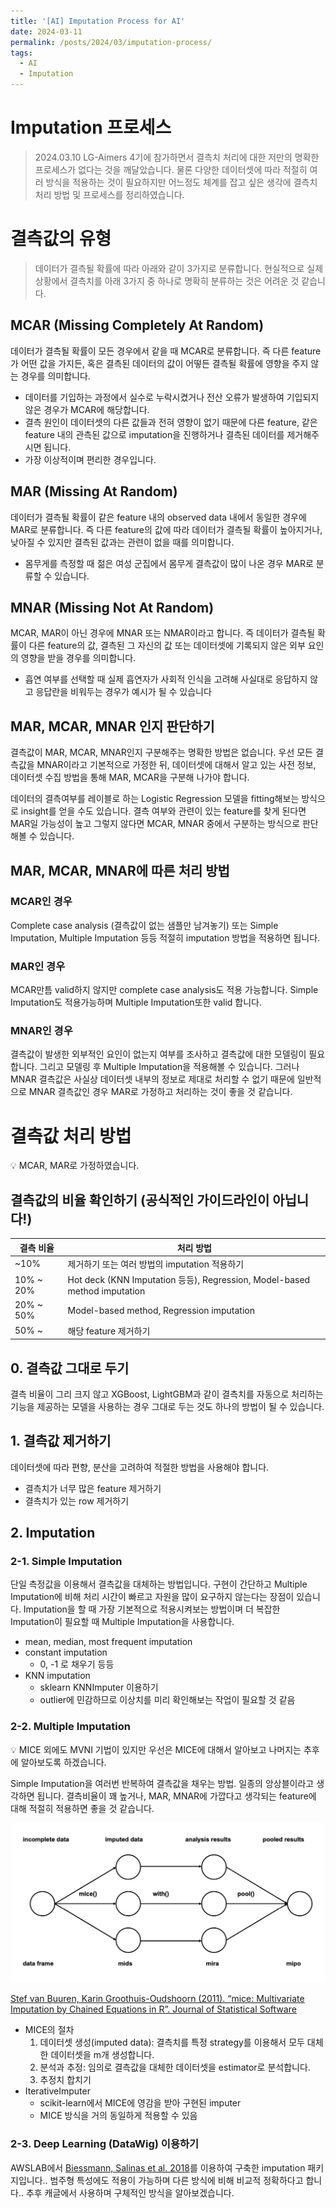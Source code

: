 ```yaml
---
title: '[AI] Imputation Process for AI'
date: 2024-03-11
permalink: /posts/2024/03/imputation-process/
tags:
  - AI
  - Imputation
---
```


# Imputation 프로세스

> 2024.03.10
LG-Aimers 4기에 참가하면서 결측치 처리에 대한 저만의 명확한 프로세스가 없다는 것을 깨달았습니다. 물론 다양한 데이터셋에 따라 적절히 여러 방식을 적용하는 것이 필요하지만 어느정도 체계를 잡고 싶은 생각에 결측치 처리 방법 및 프로세스를 정리하였습니다.
> 

# 결측값의 유형

> 데이터가 결측될 확률에 따라 아래와 같이 3가지로 분류합니다.
현실적으로 실제 상황에서 결측치를 아래 3가지 중 하나로 명확히 분류하는 것은 어려운 것 같습니다.
> 

## MCAR (Missing Completely At Random)

데이터가 결측될 확률이 모든 경우에서 같을 때 MCAR로 분류합니다. 즉 다른 feature가 어떤 값을 가지든, 혹은 결측된 데이터의 값이 어떻든 결측될 확률에 영향을 주지 않는 경우를 의미합니다.

- 데이터를 기입하는 과정에서 실수로 누락시켰거나 전산 오류가 발생하여 기입되지 않은 경우가 MCAR에 해당합니다.
- 결측 원인이 데이터셋의 다른 값들과 전혀 영향이 없기 때문에 다른 feature, 같은 feature 내의 관측된 값으로 imputation을 진행하거나 결측된 데이터를 제거해주시면 됩니다.
- 가장 이상적이며 편리한 경우입니다.

## MAR (Missing At Random)

데이터가 결측될 확률이 같은 feature 내의 observed data 내에서 동일한 경우에 MAR로 분류합니다. 즉 다른 feature의 값에 따라 데이터가 결측될 확률이 높아지거나, 낮아질 수 있지만 결측된 값과는 관련이 없을 때를 의미합니다.

- 몸무게를 측정할 때 젊은 여성 군집에서 몸무게 결측값이 많이 나온 경우 MAR로 분류할 수 있습니다.

## MNAR (Missing Not At Random)

MCAR, MAR이 아닌 경우에 MNAR 또는 NMAR이라고 합니다. 즉 데이터가 결측될 확률이 다른 feature의 값, 결측된 그 자신의 값 또는 데이터셋에 기록되지 않은 외부 요인의 영향을 받을 경우를 의미합니다.

- 흡연 여부를 선택할 때 실제 흡연자가 사회적 인식을 고려해 사실대로 응답하지 않고 응답란을 비워두는 경우가 예시가 될 수 있습니다

## MAR, MCAR, MNAR 인지 판단하기

결측값이 MAR, MCAR, MNAR인지 구분해주는 명확한 방법은 없습니다. 우선 모든 결측값을 MNAR이라고 기본적으로 가정한 뒤, 데이터셋에 대해서 알고 있는 사전 정보, 데이터셋 수집 방법을 통해 MAR, MCAR을 구분해 나가야 합니다. 

데이터의 결측여부를 레이블로 하는 Logistic Regression 모델을 fitting해보는 방식으로 insight를 얻을 수도 있습니다. 결측 여부와 관련이 있는 feature를 찾게 된다면 MAR일 가능성이 높고 그렇지 않다면 MCAR, MNAR 중에서 구분하는 방식으로 판단해볼 수 있습니다.

## MAR, MCAR, MNAR에 따른 처리 방법

### MCAR인 경우

Complete case analysis (결측값이 없는 샘플만 남겨놓기) 또는 Simple Imputation, Multiple Imputation 등등 적절히 imputation 방법을 적용하면 됩니다.

### MAR인 경우

MCAR만틈 valid하지 않지만 complete case analysis도 적용 가능합니다. Simple Imputation도 적용가능하며 Multiple Imputation또한 valid 합니다.

### MNAR인 경우

결측값이 발생한 외부적인 요인이 없는지 여부를 조사하고 결측값에 대한 모델링이 필요합니다. 그리고 모델링 후 Multiple Imputation을 적용해볼 수 있습니다. 그러나 MNAR 결측값은 사실상 데이터셋 내부의 정보로 제대로 처리할 수 없기 때문에 일반적으로 MNAR 결측값인 경우 MAR로 가정하고 처리하는 것이 좋을 것 같습니다.

# 결측값 처리 방법

<aside>
💡 MCAR, MAR로 가정하였습니다.

</aside>

## 결측값의 비율 확인하기 (공식적인 가이드라인이 아닙니다!)

| 결측 비율 | 처리 방법 |
| --- | --- |
| ~10% | 제거하기 또는 여러 방법의 imputation 적용하기 |
| 10% ~ 20% | Hot deck (KNN Imputation 등등), Regression, Model-based method imputation |
| 20% ~ 50% | Model-based method, Regression imputation |
| 50% ~ | 해당 feature 제거하기 |

## 0. 결측값 그대로 두기

결측 비율이 그리 크지 않고 XGBoost, LightGBM과 같이 결측치를 자동으로 처리하는 기능을 제공하는 모델을 사용하는 경우 그대로 두는 것도 하나의 방법이 될 수 있습니다.

## 1. 결측값 제거하기

데이터셋에 따라 편향, 분산을 고려하여 적절한 방법을 사용해야 합니다.

- 결측치가 너무 많은 feature 제거하기
- 결측치가 있는 row 제거하기

## 2. Imputation

### 2-1. Simple Imputation

단일 측정값을 이용해서 결측값을 대체하는 방법입니다. 구현이 간단하고 Multiple Imputation에 비해 처리 시간이 빠르고 자원을 많이 요구하지 않는다는 장점이 있습니다. Imputation을 할 때 가장 기본적으로 적용시켜보는 방법이며 더 복잡한 Imputation이 필요할 때 Multiple Imputation을 사용합니다.

- mean, median, most frequent imputation
- constant imputation
    - 0, -1 로 채우기 등등
- KNN imputation
    - sklearn KNNImputer 이용하기
    - outlier에 민감하므로 이상치를 미리 확인해보는 작업이 필요할 것 같음

### 2-2. Multiple Imputation

<aside>
💡 MICE 외에도 MVNI 기법이 있지만 우선은 MICE에 대해서 알아보고 나머지는 추후에 알아보도록 하겠습니다.

</aside>

Simple Imputation을 여러번 반복하여 결측값을 채우는 방법. 일종의 앙상블이라고 생각하면 됩니다. 결측비율이 꽤 높거나, MAR, MNAR에 가깝다고 생각되는 feature에 대해 적절히 적용하면 좋을 것 같습니다.

![[Stef van Buuren, Karin Groothuis-Oudshoorn (2011). “mice: Multivariate Imputation by Chained Equations in R”. Journal of Statistical Software](https://www.jstatsoft.org/article/view/v045i03)](/docs/AI/Untitled.png)

[Stef van Buuren, Karin Groothuis-Oudshoorn (2011). “mice: Multivariate Imputation by Chained Equations in R”. Journal of Statistical Software](https://www.jstatsoft.org/article/view/v045i03)

- MICE의 절차
    1. 데이터셋 생성(imputed data): 결측치를 특정 strategy를 이용해서 모두 대체한 데이터셋을 m개 생성합니다.
    2. 분석과 추정: 임의로 결측값을 대체한 데이터셋을 estimator로 분석합니다.
    3. 추정치 합치기
- IterativeImputer
    - scikit-learn에서 MICE에 영감을 받아 구현된 imputer
    - MICE 방식을 거의 동일하게 적용할 수 있음

### 2-3. Deep Learning (DataWig) 이용하기

AWSLAB에서 [Biessmann, Salinas et al. 2018](https://dl.acm.org/citation.cfm?id=3272005)를 이용하여 구축한 imputation 패키지입니다.. 범주형 특성에도 적용이 가능하며 다른 방식에 비해 비교적 정확하다고 합니다.. 추후 캐글에서 사용하며 구체적인 방식을 알아보겠습니다.